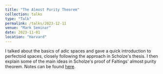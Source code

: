 ```yaml
---
title: "The Almost Purity Theorem"
collection: talks
type: "Talk"
permalink: /talks/2023-12-11
venue: "Mark Seminar"
date: 2023-11-01
location: "Harvard"
---
```


I talked about the basics of adic spaces and gave a quick introduction to perfectoid spaces, closely following the approach in Scholze's thesis. I then explain some of the main ideas in Scholze's proof of Faltings' almost purity theorem. Notes can be found [here](https://dpentland.github.io/files/almost_purity.pdf).